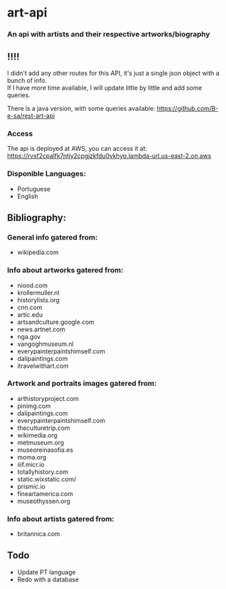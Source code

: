 # art-api

### An api with artists and their respective artworks/biography

## !!!!
I didn't add any other routes for this API, it's just a single json object with a bunch of info.<br>
If I have more time available, I will update little by little and add some queries.

There is a java version, with some queries available: https://github.com/B-e-sa/rest-art-api

### Access

The api is deployed at AWS, you can access it at: https://rvsf2cpalfk7ntjy2cpgjzkfdu0vkhyp.lambda-url.us-east-2.on.aws

### Disponible Languages:

- Portuguese
- English

## Bibliography:

### General info gatered from:

- wikipedia.com

### Info about artworks gatered from:

- niood.com
- krollermuller.nl
- historylists.org
- cnn.com
- artic.edu
- artsandculture.google.com
- news.artnet.com
- nga.gov
- vangoghmuseum.nl
- everypainterpaintshimself.com
- dalipaintings.com
- itravelwithart.com

### Artwork and portraits images gatered from:

- arthistoryproject.com
- pinimg.com
- dalipaintings.com
- everypainterpaintshimself.com
- theculturetrip.com
- wikimedia.org
- metmuseum.org
- museoreinasofia.es
- moma.org
- iiif.micr.io
- totallyhistory.com
- static.wixstatic.com/
- prismic.io
- fineartamerica.com
- museothyssen.org

### Info about artists gatered from:

- britannica.com

## Todo

 - Update PT language 
 - Redo with a database
